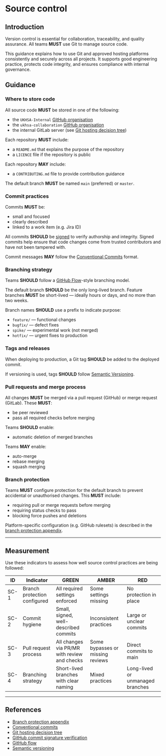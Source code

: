 # Source control

## Introduction

Version control is essential for collaboration, traceability, and quality assurance. All teams **MUST** use Git to manage source code.

This guidance explains how to use Git and approved hosting platforms consistently and securely across all projects. It supports good engineering practice, protects code integrity, and ensures compliance with internal governance.

## Guidance

### Where to store code

All source code **MUST** be stored in one of the following:

- the `UKHSA-Internal` [GitHub organisation][1]
- the `ukhsa-collaboration` [GitHub organisation][2]
- the internal GitLab server (see [Git hosting decision tree][3])

Each repository **MUST** include:

- a `README.md` that explains the purpose of the repository
- a `LICENCE` file if the repository is public

Each repository **MAY** include:

- a `CONTRIBUTING.md` file to provide contribution guidance

The default branch **MUST** be named `main` (preferred) or `master`.

### Commit practices

Commits **MUST** be:

- small and focused
- clearly described
- linked to a work item (e.g. Jira ID)

All commits **SHOULD** be [signed][5] to verify authorship and integrity. Signed commits help ensure that code changes come from trusted contributors and have not been tampered with.

Commit messages **MAY** follow the [Conventional Commits][4] format.

### Branching strategy

Teams **SHOULD** follow a [GitHub Flow][8]-style branching model.

The default branch **SHOULD** be the only long-lived branch. Feature branches **MUST** be short-lived — ideally hours or days, and no more than two weeks.

Branch names **SHOULD** use a prefix to indicate purpose:

- `feature/` — functional changes
- `bugfix/` — defect fixes
- `spike/` — experimental work (not merged)
- `hotfix/` — urgent fixes to production

### Tags and releases

When deploying to production, a Git tag **SHOULD** be added to the deployed commit.

If versioning is used, tags **SHOULD** follow [Semantic Versioning][6].

### Pull requests and merge process

All changes **MUST** be merged via a pull request (GitHub) or merge request (GitLab). These **MUST**:

- be peer reviewed
- pass all required checks before merging

Teams **SHOULD** enable:

- automatic deletion of merged branches

Teams **MAY** enable:

- auto-merge
- rebase merging
- squash merging

### Branch protection

Teams **MUST** configure protection for the default branch to prevent accidental or unauthorised changes. This **MUST** include:

- requiring pull or merge requests before merging
- requiring status checks to pass
- blocking force pushes and deletions

Platform-specific configuration (e.g. GitHub rulesets) is described in the [branch protection appendix][7].

---

## Measurement

Use these indicators to assess how well source control practices are being followed:

| ID   | Indicator                    | GREEN                                        | AMBER                            | RED                              |
| ---- | ---------------------------- | -------------------------------------------- | -------------------------------- | -------------------------------- |
| SC-1 | Branch protection configured | All required settings enforced               | Some settings missing            | No protection in place           |
| SC-2 | Commit hygiene               | Small, signed, well-described commits        | Inconsistent practices           | Large or unclear commits         |
| SC-3 | Pull request process         | All changes via PR/MR with review and checks | Some bypasses or missing reviews | Direct commits to main           |
| SC-4 | Branching strategy           | Short-lived branches with clear naming       | Mixed practices                  | Long-lived or unmanaged branches |

---

## References

- [Branch protection appendix][7]
- [Conventional commits][4]
- [Git hosting decision tree][3]
- [GitHub commit signature verification][5]
- [GitHub flow][8]
- [Semantic versioning][6]

[1]: https://github.com/UKHSA-Internal
[2]: https://github.com/ukhsa-collaboration
[3]: https://ukhsa.atlassian.net/wiki/spaces/IDT/pages/164926907/UKHSA+Git+Hosting+-+Policy+Documentation#UKHSAGitHosting-PolicyDocumentation-GitHostingDecisionTree
[4]: https://www.conventionalcommits.org
[5]: https://docs.github.com/en/authentication/managing-commit-signature-verification/signing-commits
[6]: https://semver.org
[7]: ../dev-standards/appendix/branch-protection-rules.md
[8]: https://docs.github.com/en/get-started/using-github/github-flow
